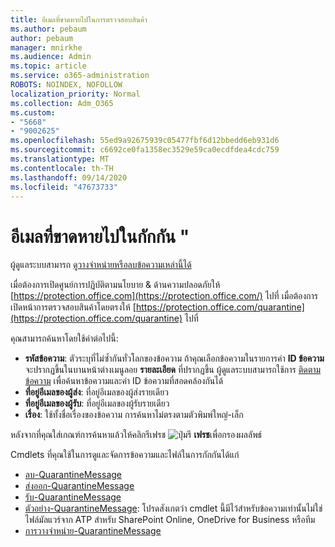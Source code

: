 ```yaml
---
title: อีเมลที่ขาดหายไปในการตรวจสอบสินค้า
ms.author: pebaum
author: pebaum
manager: mnirkhe
ms.audience: Admin
ms.topic: article
ms.service: o365-administration
ROBOTS: NOINDEX, NOFOLLOW
localization_priority: Normal
ms.collection: Adm_O365
ms.custom:
- "5668"
- "9002625"
ms.openlocfilehash: 55ed9a92675939c05477fbf6d12bbedd6eb931d6
ms.sourcegitcommit: c6692ce0fa1358ec3529e59ca0ecdfdea4cdc759
ms.translationtype: MT
ms.contentlocale: th-TH
ms.lasthandoff: 09/14/2020
ms.locfileid: "47673733"
---
```

# <a name="missing-emails-in-quarantine"></a>อีเมลที่ขาดหายไปในกักกัน "

ผู้ดูแลระบบสามารถ [ดูวางจำหน่ายหรือลบข้อความเหล่านี้ได้](https://docs.microsoft.com/microsoft-365/security/office-365-security/manage-quarantined-messages-and-files?view=o365-worldwide)

เมื่อต้องการเปิดศูนย์การปฏิบัติตามนโยบาย & ด้านความปลอดภัยให้ [https://protection.office.com](https://protection.office.com/) ไปที่ เมื่อต้องการเปิดหน้าการตรวจสอบสินค้าโดยตรงให้ [https://protection.office.com/quarantine](https://protection.office.com/quarantine) ไปที่  

คุณสามารถค้นหาโดยใช้ค่าต่อไปนี้:  

- **รหัสข้อความ**: ตัวระบุที่ไม่ซ้ำกันทั่วโลกของข้อความ ถ้าคุณเลือกข้อความในรายการค่า  **ID ข้อความ**  จะปรากฏขึ้นในบานหน้าต่างเมนูลอย  **รายละเอียด**  ที่ปรากฏขึ้น ผู้ดูแลระบบสามารถใช้การ [ติดตามข้อความ](https://docs.microsoft.com/microsoft-365/security/office-365-security/message-trace-scc?view=o365-worldwide) เพื่อค้นหาข้อความและค่า ID ข้อความที่สอดคล้องกันได้
- **ที่อยู่อีเมลของผู้ส่ง**: ที่อยู่อีเมลของผู้ส่งรายเดียว
- **ที่อยู่อีเมลของผู้รับ**: ที่อยู่อีเมลของผู้รับรายเดียว
- **เรื่อง**: ใช้ทั้งชื่อเรื่องของข้อความ การค้นหาไม่ตรงตามตัวพิมพ์ใหญ่-เล็ก

หลังจากที่คุณใส่เกณฑ์การค้นหาแล้วให้คลิกรีเฟรช ![ ปุ่มรี ](https://docs.microsoft.com/microsoft-365/media/scc-quarantine-refresh.png?view=o365-worldwide) **เฟรช**เพื่อกรองผลลัพธ์  

Cmdlets ที่คุณใช้ในการดูและจัดการข้อความและไฟล์ในการกักกันได้แก่
- [ลบ-QuarantineMessage](https://docs.microsoft.com/powershell/module/exchange/delete-quarantinemessage)
- [ส่งออก-QuarantineMessage](https://docs.microsoft.com/powershell/module/exchange/export-quarantinemessage)
- [รับ-QuarantineMessage](https://docs.microsoft.com/powershell/module/exchange/get-quarantinemessage)
- [ตัวอย่าง-QuarantineMessage](https://docs.microsoft.com/powershell/module/exchange/preview-quarantinemessage): โปรดสังเกตว่า cmdlet นี้มีไว้สำหรับข้อความเท่านั้นไม่ใช่ไฟล์มัลแวร์จาก ATP สำหรับ SharePoint Online, OneDrive for Business หรือทีม
- [การวางจำหน่าย-QuarantineMessage](https://docs.microsoft.com/powershell/module/exchange/release-quarantinemessage)